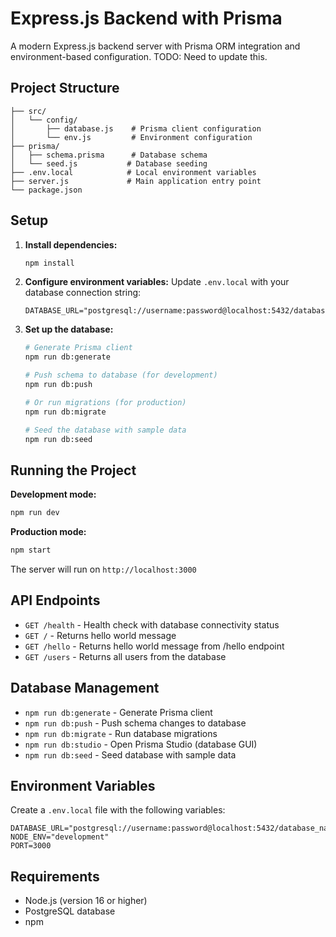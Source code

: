 # Express.js Backend with Prisma

A modern Express.js backend server with Prisma ORM integration and environment-based configuration.
TODO: Need to update this.

## Project Structure

```
├── src/
│   └── config/
│       ├── database.js    # Prisma client configuration
│       └── env.js         # Environment configuration
├── prisma/
│   ├── schema.prisma      # Database schema
│   └── seed.js           # Database seeding
├── .env.local            # Local environment variables
├── server.js             # Main application entry point
└── package.json
```

## Setup

1. **Install dependencies:**
   ```bash
   npm install
   ```

2. **Configure environment variables:**
   Update `.env.local` with your database connection string:
   ```env
   DATABASE_URL="postgresql://username:password@localhost:5432/database_name"
   ```

3. **Set up the database:**
   ```bash
   # Generate Prisma client
   npm run db:generate
   
   # Push schema to database (for development)
   npm run db:push
   
   # Or run migrations (for production)
   npm run db:migrate
   
   # Seed the database with sample data
   npm run db:seed
   ```

## Running the Project

**Development mode:**
```bash
npm run dev
```

**Production mode:**
```bash
npm start
```

The server will run on `http://localhost:3000`

## API Endpoints

- `GET /health` - Health check with database connectivity status
- `GET /` - Returns hello world message
- `GET /hello` - Returns hello world message from /hello endpoint
- `GET /users` - Returns all users from the database

## Database Management

- `npm run db:generate` - Generate Prisma client
- `npm run db:push` - Push schema changes to database
- `npm run db:migrate` - Run database migrations
- `npm run db:studio` - Open Prisma Studio (database GUI)
- `npm run db:seed` - Seed database with sample data

## Environment Variables

Create a `.env.local` file with the following variables:

```env
DATABASE_URL="postgresql://username:password@localhost:5432/database_name"
NODE_ENV="development"
PORT=3000
```

## Requirements

- Node.js (version 16 or higher)
- PostgreSQL database
- npm